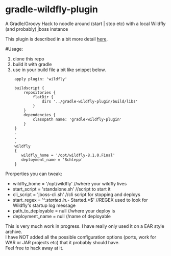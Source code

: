 gradle-wildfly-plugin
=====================

A Gradle/Groovy Hack to noodle around  (start | stop etc) with a local Wildfly (and probably) jboss instance

This plugin is described in a bit more detail [here](http://stupidfredtricks.blogspot.com/2014/08/a-simple-gradle-plugin-for-wildfly-and.html "gradle plugin for wildfly"). 


#Usage:

1.  clone this repo
2.  build it with gradle
3.  use in your build file a bit like snippet below. 

```
    apply plugin: 'wildfly'

    buildscript {
        repositories {
            flatDir {
                dirs '../gradle-wildfly-plugin/build/libs'
            }
        }     
        dependencies {
            classpath name: 'gradle-wildfly-plugin'
        }
    }
    .
    .
    .
    wildfly
    {
       wildfly_home = '/opt/wildfly-8.1.0.Final'
       deployment_name = 'Schlepp'
    }
```


Prorperties you can tweak:   

* wildfly_home = '/opt/wildfly'                 //where your wildfly lives
* start_script = 'standalone.sh'                //script to start it 
* cli_script = 'jboss-cli.sh'                   //cli script for stopping and deploys
* start_regex = '^.*started in.*- Started.*$'   //REGEX used to look for Wildfly's startup log message
* path_to_deployable = null                     //where your deploy is   
* deployment_name = null                        //name of deployable 

This is very much work in progress.   I have really only used it on a EAR style archive.  
I have NOT added all the possible configuration options (ports, work for WAR or JAR projects etc) that it probably should have.   
Feel free to hack away at it. 